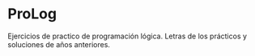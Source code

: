 # ProLog

Ejercicios de practico de programación lógica. Letras de los prácticos y soluciones de años anteriores.
